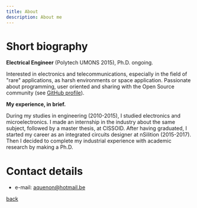 ```yaml
---
title: About
description: About me
---
```


# Short biography

**Electrical Engineer** (Polytech UMONS 2015), Ph.D. ongoing.

Interested in electronics and telecommunications, especially in the field of "rare" applications, as harsh environments or space application.
Passionate about programming, user oriented and sharing with the Open Source community (see [GitHub profile](https://github.com/Arkh42)).

**My experience, in brief.**

During my studies in engineering (2010-2015), I studied electronics and microelectronics.
I made an internship in the industry about the same subject, followed by a master thesis, at CISSOID.
After having graduated, I started my career as an integrated circuits designer at nSilition (2015-2017).
Then I decided to complete my industrial experience with academic research by making a Ph.D.

# Contact details

- e-mail: [aquenon@hotmail.be](mailto:aquenon@hotmail.be)


[back](./)
